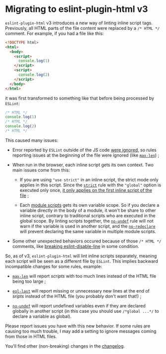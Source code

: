 # Migrating to eslint-plugin-html v3

`eslint-plugin-html` v3 introduces a new way of linting inline script tags. Previously, all HTML
parts of the file content were replaced by a `/* HTML */` comment. For example, if you had a file
like this:

```html
<!DOCTYPE html>
<html>
  <body>
    <script>
      console.log(1)
    </script>
    <script>
      console.log(2)
    </script>
  </body>
</html>
```

it was first transformed to something like that before being processed by `ESLint`:

```javascript
/* HTML */
console.log(1)
/* HTML */
console.log(2)
/* HTML */
```

This caused many issues:

- Error reported by `ESLint` outside of the JS code [were
  ignored](https://github.com/BenoitZugmeyer/eslint-plugin-html/issues/56), so rules reporting
  issues at the beginning of the file were ignored (like
  [`max-len`](http://eslint.org/docs/rules/max-len))&nbsp;;

- When run in the browser, each inline script gets its own context. Two main issues come from this:

  - If you are using `"use strict"` in an inline script, the strict mode only applies in this
    script. Since the [`strict`](http://eslint.org/docs/rules/strict) rule with the `"global"`
    option is executed only once, [it only applies on the first inline script of the
    file](https://github.com/BenoitZugmeyer/eslint-plugin-html/issues/55)&nbsp;;

  - Each [module scripts](https://html.spec.whatwg.org/#module-script) gets its own variable scope.
    So if you declare a variable directly in the body of a module, it won't be share to other
    inline script, contrary to traditional scripts who are executed in the global scope. By linting
    scripts together, the [`no-undef`](http://eslint.org/docs/rules/no-undef) rule will not warn if
    the variable is used in another script, and the
    [`no-redeclare`](http://eslint.org/docs/rules/no-redeclare) will prevent declaring the same
    variable in multiple module scripts.

- Some other unexpected behaviors occured because of those `/* HTML */` comments, like [breaking
  eslint-disable-line](https://github.com/BenoitZugmeyer/eslint-plugin-html/issues/49) in some
  condition.

So, as of v3, `eslint-plugin-html` will lint inline scripts separately, meaning each script
will be seen as a different file by `ESLint`. This implies backward incompatible changes for some
rules, example:

- [`max-len`](http://eslint.org/docs/rules/max-len) will report _scripts_ with too much lines
  instead of the HTML file being too large&nbsp;;

- [`eol-last`](http://eslint.org/docs/rules/eol-last) will report missing or unnecessary new lines
  at the end of _sripts_ instead of the HTML file (you probably don't want that!)&nbsp;;

- [`no-undef`](http://eslint.org/docs/rules/no-undef) will report undefined variables even if they
  are declared globally in another script (in this case you should use `/*global ...*/` to declare a
  variable as global).

Please report issues you have with this new behavior. If some rules are causing too much trouble, I
may add a setting to ignore messages coming from those in HTML files.

You'll find other (non-breaking) changes in the [changelog](CHANGELOG.md).
